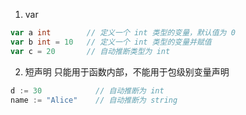 1. var
```go
var a int        // 定义一个 int 类型的变量，默认值为 0
var b int = 10   // 定义一个 int 类型的变量并赋值
var c = 20       // 自动推断类型为 int
```
2. 短声明
只能用于函数内部，不能用于包级别变量声明
```go
d := 30            // 自动推断为 int
name := "Alice"    // 自动推断为 string
```